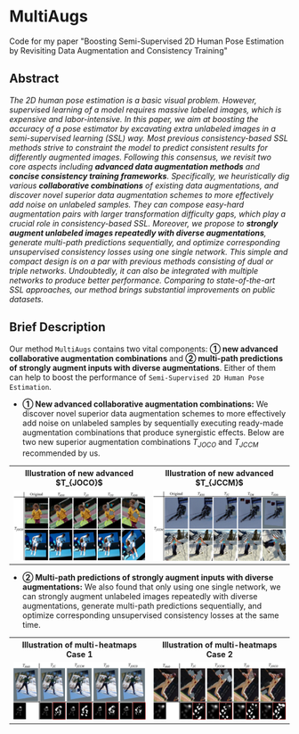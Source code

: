 # MultiAugs
Code for my paper "Boosting Semi-Supervised 2D Human Pose Estimation by Revisiting Data Augmentation and Consistency Training"

## Abstract 
*The 2D human pose estimation is a basic visual problem. However, supervised learning of a model requires massive labeled images, which is expensive and labor-intensive. In this paper, we aim at boosting the accuracy of a pose estimator by excavating extra unlabeled images in a semi-supervised learning (SSL) way. Most previous consistency-based SSL methods strive to constraint the model to predict consistent results for differently augmented images. Following this consensus, we revisit two core aspects including **advanced data augmentation methods** and **concise consistency training frameworks**. Specifically, we heuristically dig various **collaborative combinations** of existing data augmentations, and discover novel superior data augmentation schemes to more effectively add noise on unlabeled samples. They can compose easy-hard augmentation pairs with larger transformation difficulty gaps, which play a crucial role in consistency-based SSL. Moreover, we propose to **strongly augment unlabeled images repeatedly with diverse augmentations**, generate multi-path predictions sequentially, and optimize corresponding unsupervised consistency losses using one single network. This simple and compact design is on a par with previous methods consisting of dual or triple networks. Undoubtedly, it can also be integrated with multiple networks to produce better performance. Comparing to state-of-the-art SSL approaches, our method brings substantial improvements on public datasets.*

## Brief Description
Our method `MultiAugs` contains two vital components: **① new advanced collaborative augmentation combinations** and **② multi-path predictions of strongly augment inputs with diverse augmentations**. Either of them can help to boost the performance of `Semi-Supervised 2D Human Pose Estimation`.

* **① New advanced collaborative augmentation combinations:** We discover novel superior data augmentation schemes to more effectively add noise on unlabeled samples by sequentially executing ready-made augmentation combinations that produce synergistic effects. Below are two new superior augmentation combinations $T_{JOCO}$ and $T_{JCCM}$ recommended by us.

<table>
  <tr>
    <th>Illustration of new advanced $T_{JOCO}$</th>
    <th>Illustration of new advanced $T_{JCCM}$</th>
  </tr>
  <tr>
    <td><img src="https://github.com/hnuzhy/MultiAugs/blob/main/images/newaugJOCOs.png" width=100%></td>
    <td><img src="https://github.com/hnuzhy/MultiAugs/blob/main/images/newaugJCCMs.png" width=100%></td> 
  </tr>
</table>

* **② Multi-path predictions of strongly augment inputs with diverse augmentations:** We also found that only using one single network, we can strongly augment unlabeled images repeatedly with diverse augmentations, generate multi-path predictions sequentially, and optimize corresponding unsupervised consistency losses at the same time.

<table>
  <tr>
    <th>Illustration of multi-heatmaps Case 1</th>
    <th>Illustration of multi-heatmaps Case 2</th>
  </tr>
  <tr>
    <td><img src="./images/MultiHeatsCase1.png" width=100%></td>
    <td><img src="./images/MultiHeatsCase2.png" width=100%></td> 
  </tr>
</table>


## 
